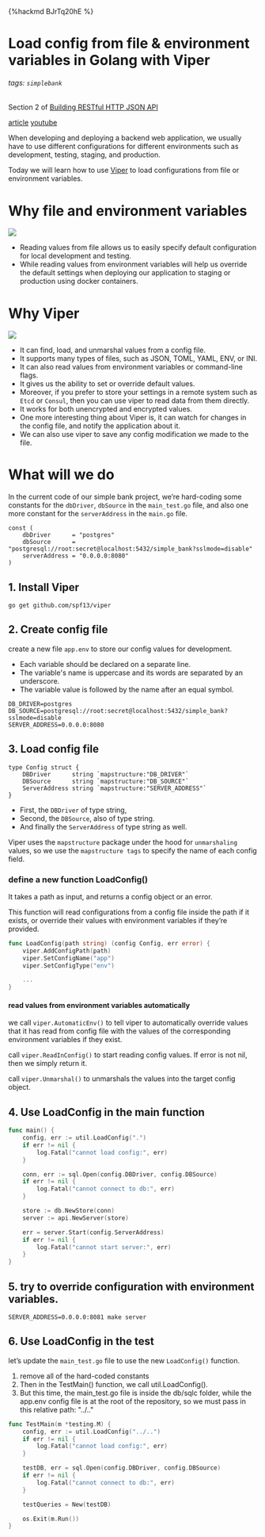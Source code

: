 {%hackmd BJrTq20hE %}
# Load config from file & environment variables in Golang with Viper
###### tags: `simplebank`

Section 2 of [Building RESTful HTTP JSON API](/Ts3fNR-oTPCvC2mnrWDHyQ)

[article](https://dev.to/techschoolguru/load-config-from-file-environment-variables-in-golang-with-viper-2j2d)
[youtube](https://www.youtube.com/watch?v=n5p8HkO6bnE)

When developing and deploying a backend web application, we usually have to use different configurations for different environments such as development, testing, staging, and production.

Today we will learn how to use [Viper](https://github.com/spf13/viper) to load configurations from file or environment variables.

# Why file and environment variables
![](https://i.imgur.com/GEM2CIe.png)
- Reading values from file allows us to easily specify default configuration for local development and testing.
- While reading values from environment variables will help us override the default settings when deploying our application to staging or production using docker containers.

# Why Viper
![](https://i.imgur.com/XO4JfNw.png)
- It can find, load, and unmarshal values from a config file.
- It supports many types of files, such as JSON, TOML, YAML, ENV, or INI.
- It can also read values from environment variables or command-line flags.
- It gives us the ability to set or override default values.
- Moreover, if you prefer to store your settings in a remote system such as `Etcd` or `Consul`, then you can use viper to read data from them directly.
- It works for both unencrypted and encrypted values.
- One more interesting thing about Viper is, it can watch for changes in the config file, and notify the application about it.
- We can also use viper to save any config modification we made to the file.

# What will we do
In the current code of our simple bank project, we’re hard-coding some constants for the `dbDriver`, `dbSource` in the `main_test.go` file, and also one more constant for the `serverAddress` in the `main.go` file.
```
const (
    dbDriver      = "postgres"
    dbSource      = "postgresql://root:secret@localhost:5432/simple_bank?sslmode=disable"
    serverAddress = "0.0.0.0:8080"
)
```
## 1. Install Viper
```
go get github.com/spf13/viper

```

## 2. Create config file
create a new file `app.env` to store our config values for development.
* Each variable should be declared on a separate line.
* The variable's name is uppercase and its words are separated by an underscore.
* The variable value is followed by the name after an equal symbol.

```
DB_DRIVER=postgres
DB_SOURCE=postgresql://root:secret@localhost:5432/simple_bank?sslmode=disable
SERVER_ADDRESS=0.0.0.0:8080
```

## 3. Load config file
```
type Config struct {
    DBDriver      string `mapstructure:"DB_DRIVER"`
    DBSource      string `mapstructure:"DB_SOURCE"`
    ServerAddress string `mapstructure:"SERVER_ADDRESS"`
}
```
* First, the `DBDriver` of type string,
* Second, the `DBSource`, also of type string.
* And finally the `ServerAddress` of type string as well.

Viper uses the `mapstructure` package under the hood for `unmarshaling` values, so we use the `mapstructure tags` to specify the name of each config field.

### define a new function LoadConfig()
It takes a path as input, and returns a config object or an error. 

This function will read configurations from a config file inside the path if it exists, or override their values with environment variables if they’re provided.

```go
func LoadConfig(path string) (config Config, err error) {
    viper.AddConfigPath(path)
    viper.SetConfigName("app")
    viper.SetConfigType("env")

    ...
}
```

#### read values from environment variables automatically
we call `viper.AutomaticEnv()` to tell viper to automatically override values that it has read from config file with the values of the corresponding environment variables if they exist.

call `viper.ReadInConfig()` to start reading config values. If error is not nil, then we simply return it.

call `viper.Unmarshal()` to unmarshals the values into the target config object.

## 4. Use LoadConfig in the main function
```go
func main() {
	config, err := util.LoadConfig(".")
	if err != nil {
		log.Fatal("cannot load config:", err)
	}

	conn, err := sql.Open(config.DBDriver, config.DBSource)
	if err != nil {
		log.Fatal("cannot connect to db:", err)
	}

	store := db.NewStore(conn)
	server := api.NewServer(store)

	err = server.Start(config.ServerAddress)
	if err != nil {
		log.Fatal("cannot start server:", err)
	}
}
```

## 5. try to override configuration with environment variables.
```
SERVER_ADDRESS=0.0.0.0:8081 make server
```

## 6. Use LoadConfig in the test

let’s update the `main_test.go` file to use the new `LoadConfig()` function.

1. remove all of the hard-coded constants
2. Then in the TestMain() function, we call util.LoadConfig().
3. But this time, the main_test.go file is inside the db/sqlc folder, while the app.env config file is at the root of the repository, so we must pass in this relative path: "../.."

```go
func TestMain(m *testing.M) {
    config, err := util.LoadConfig("../..")
    if err != nil {
        log.Fatal("cannot load config:", err)
    }

    testDB, err = sql.Open(config.DBDriver, config.DBSource)
    if err != nil {
        log.Fatal("cannot connect to db:", err)
    }

    testQueries = New(testDB)

    os.Exit(m.Run())
}

```
